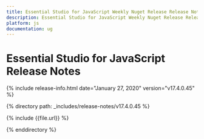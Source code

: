 ```yaml
---
title: Essential Studio for JavaScript Weekly Nuget Release Release Notes  
description: Essential Studio for JavaScript Weekly Nuget Release Release Notes  
platform: js
documentation: ug
---
```


# Essential Studio for JavaScript  Release Notes  

{% include release-info.html date="January 27, 2020"  version="v17.4.0.45" %} 


{% directory path: _includes/release-notes/v17.4.0.45 %}

{% include {{file.url}} %}

{% enddirectory %}